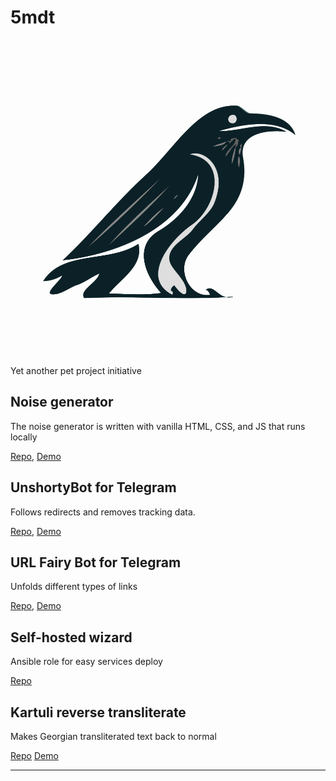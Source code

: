# 5mdt

![logo](logo.svg)

Yet another pet project initiative

## Noise generator

The noise generator is written with vanilla HTML, CSS, and JS that runs locally

[Repo](https://github.com/5mdt/noise), [Demo](https://5mdt.github.io/noise/)

## UnshortyBot for Telegram

Follows redirects and removes tracking data.

[Repo](https://github.com/5mdt/unshortybot), [Demo](https://t.me/unshortybot)

## URL Fairy Bot for Telegram

Unfolds different types of links

[Repo](https://github.com/5mdt/url-fairy-bot), [Demo](https://t.me/URLFairyBot)

## Self-hosted wizard

Ansible role for easy services deploy

[Repo](https://github.com/5mdt/selfhosted-wizard)

## Kartuli reverse transliterate

Makes Georgian transliterated text back to normal

[Repo](https://github.com/5mdt/kartuli-reverse-transliterate)
[Demo](https://t.me/kartulireversetransliteratebot)

---
